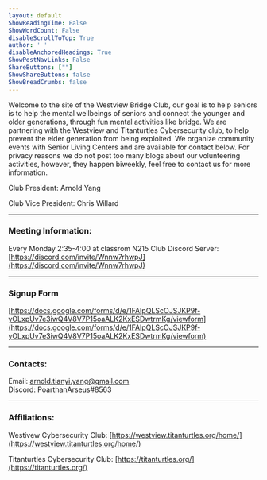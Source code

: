 ```yaml
---
layout: default
ShowReadingTime: False
ShowWordCount: False
disableScrollToTop: True
author: ' '
disableAnchoredHeadings: True
ShowPostNavLinks: False
ShareButtons: [""]
ShowShareButtons: false
ShowBreadCrumbs: false
---
```

Welcome to the site of the Westview Bridge Club, our goal is to help seniors is to help the mental wellbeings of seniors and connect the younger and older generations, through fun mental activities like bridge. We are partnering with the Westview and Titanturtles Cybersecurity club, to help prevent the elder generation from being exploited. We organize community events with Senior Living Centers and are available for contact below.
For privacy reasons we do not post too many blogs about our volunteering activities, however, they happen biweekly, feel free to contact us for more information.

Club President: Arnold Yang

Club Vice President: Chris Willard

---
### Meeting Information:
Every Monday 2:35-4:00 at classrom N215
Club Discord Server: [https://discord.com/invite/Wnnw7rhwpJ](https://discord.com/invite/Wnnw7rhwpJ)

---
### Signup Form
[https://docs.google.com/forms/d/e/1FAIpQLScOJSJKP9f-yOLxpUv7e3iwQ4V8V7P15oaALK2KxESDwtrmKg/viewform](https://docs.google.com/forms/d/e/1FAIpQLScOJSJKP9f-yOLxpUv7e3iwQ4V8V7P15oaALK2KxESDwtrmKg/viewform)

---
### Contacts:
Email: arnold.tianyi.yang@gmail.com\
Discord: PoarthanArseus#8563

---
### Affiliations:
Westivew Cybersecurity Club: [https://westview.titanturtles.org/home/](https://westview.titanturtles.org/home/)

Titanturtles Cybersecurity Club: [https://titanturtles.org/](https://titanturtles.org/)
